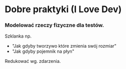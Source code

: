 # Dobre praktyki (I Love Dev)

### Modelować rzeczy fizyczne dla testów.&#x20;

Szklanka np.

* "Jak gdyby tworzywo które zmienia swój rozmiar"
* "Jak gdyby pojemnik na płyn"

Redukować wg. zdarzenia.

